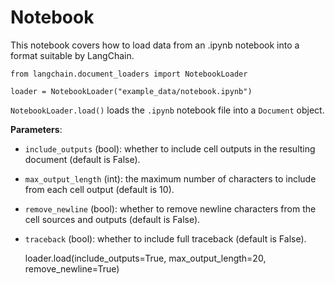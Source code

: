Notebook
========

This notebook covers how to load data from an .ipynb notebook into a format suitable by LangChain.

    from langchain.document_loaders import NotebookLoader

    loader = NotebookLoader("example_data/notebook.ipynb")

`NotebookLoader.load()` loads the `.ipynb` notebook file into a `Document` object.

**Parameters**:

*   `include_outputs` (bool): whether to include cell outputs in the resulting document (default is False).
*   `max_output_length` (int): the maximum number of characters to include from each cell output (default is 10).
*   `remove_newline` (bool): whether to remove newline characters from the cell sources and outputs (default is False).
*   `traceback` (bool): whether to include full traceback (default is False).

    loader.load(include_outputs=True, max_output_length=20, remove_newline=True)